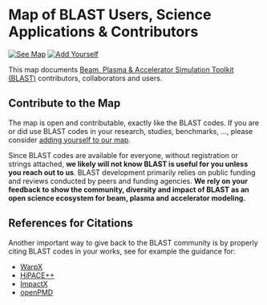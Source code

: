 # Map of BLAST Users, Science Applications & Contributors

<!-- [![See Map](https://img.shields.io/badge/live-communitymap-brightgreen.svg)](https://ECP-WarpX.github.io/blast-communitymap/) -->
[![See Map](https://img.shields.io/badge/live-communitymap-brightgreen.svg)](https://github.com/ECP-WarpX/blast-communitymap/blob/gh-pages/data/blast-community.geojson)
[![Add Yourself](https://img.shields.io/badge/add-yourself-blue.svg)](https://github.com/ECP-WarpX/blast-communitymap/issues/new)

This map documents [Beam, Plasma & Accelerator Simulation Toolkit (BLAST)](https://blast.lbl.gov) contributors, collaborators and users.

## Contribute to the Map

The map is open and contributable, exactly like the BLAST codes.
If you are or did use BLAST codes in your research, studies, benchmarks, ..., please consider [adding yourself to our map](https://github.com/ECP-WarpX/blast-communitymap/issues/new).

Since BLAST codes are available for everyone, without registration or strings attached, **we likely will not know BLAST is useful for you unless you reach out to us**.
BLAST development primarily relies on public funding and reviews conducted by peers and funding agencies.
**We rely on your feedback to show the community, diversity and impact of BLAST as an open science ecosystem for beam, plasma and accelerator modeling.**


## References for Citations

Another important way to give back to the BLAST community is by properly citing BLAST codes in your works, see for example the guidance for:

- [WarpX](https://warpx.readthedocs.io/en/latest/acknowledge_us.html)
- [HiPACE++](https://hipace.readthedocs.io/en/latest/acknowledge_hipace.html)
- [ImpactX](https://impactx.readthedocs.io/en/latest/acknowledge_us.html)
- [openPMD](https://openpmd-api.readthedocs.io/en/latest/citation.html)

